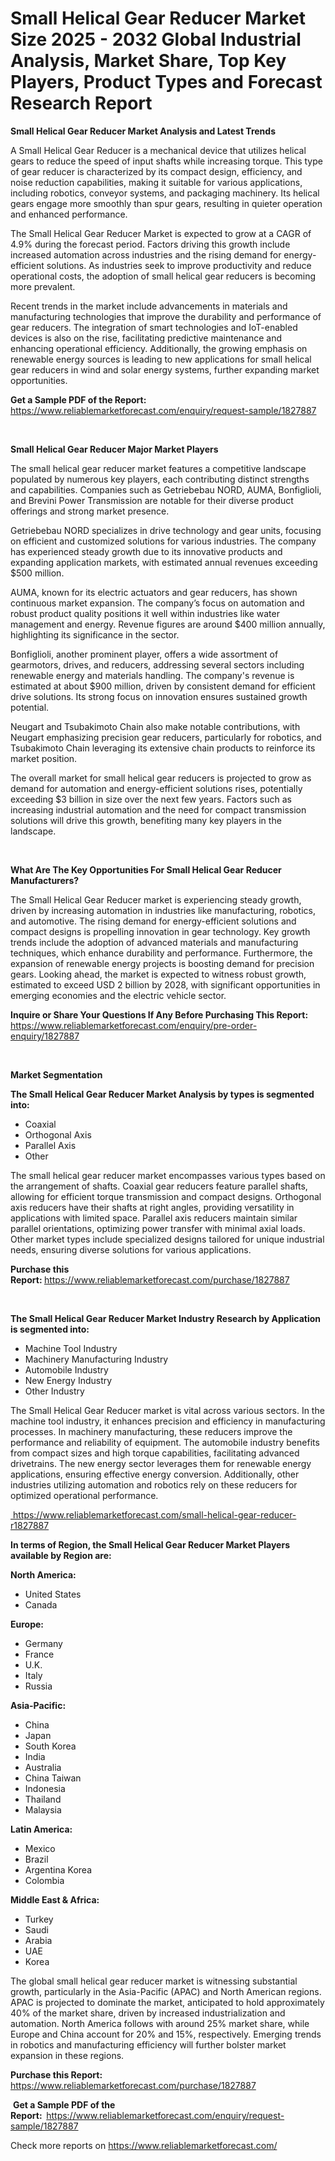<p><h1>Small Helical Gear Reducer Market Size 2025 - 2032 Global Industrial Analysis, Market Share, Top Key Players, Product Types and Forecast Research Report</h1></p><p><strong>Small Helical Gear Reducer Market Analysis and Latest Trends</strong></p>
<p><p>A Small Helical Gear Reducer is a mechanical device that utilizes helical gears to reduce the speed of input shafts while increasing torque. This type of gear reducer is characterized by its compact design, efficiency, and noise reduction capabilities, making it suitable for various applications, including robotics, conveyor systems, and packaging machinery. Its helical gears engage more smoothly than spur gears, resulting in quieter operation and enhanced performance.</p><p>The Small Helical Gear Reducer Market is expected to grow at a CAGR of 4.9% during the forecast period. Factors driving this growth include increased automation across industries and the rising demand for energy-efficient solutions. As industries seek to improve productivity and reduce operational costs, the adoption of small helical gear reducers is becoming more prevalent.</p><p>Recent trends in the market include advancements in materials and manufacturing technologies that improve the durability and performance of gear reducers. The integration of smart technologies and IoT-enabled devices is also on the rise, facilitating predictive maintenance and enhancing operational efficiency. Additionally, the growing emphasis on renewable energy sources is leading to new applications for small helical gear reducers in wind and solar energy systems, further expanding market opportunities.</p></p>
<p><strong>Get a Sample PDF of the Report:&nbsp;</strong> <a href="https://www.reliablemarketforecast.com/enquiry/request-sample/1827887?utm_campaign=1130&utm_medium=2&utm_source=Github&utm_content=ia&utm_term=28022025&utm_id=small-helical-gear-reducer">https://www.reliablemarketforecast.com/enquiry/request-sample/1827887</a></p>
<p>&nbsp;</p>
<p><strong>Small Helical Gear Reducer Major Market Players</strong></p>
<p><p>The small helical gear reducer market features a competitive landscape populated by numerous key players, each contributing distinct strengths and capabilities. Companies such as Getriebebau NORD, AUMA, Bonfiglioli, and Brevini Power Transmission are notable for their diverse product offerings and strong market presence.</p><p>Getriebebau NORD specializes in drive technology and gear units, focusing on efficient and customized solutions for various industries. The company has experienced steady growth due to its innovative products and expanding application markets, with estimated annual revenues exceeding $500 million.</p><p>AUMA, known for its electric actuators and gear reducers, has shown continuous market expansion. The company’s focus on automation and robust product quality positions it well within industries like water management and energy. Revenue figures are around $400 million annually, highlighting its significance in the sector.</p><p>Bonfiglioli, another prominent player, offers a wide assortment of gearmotors, drives, and reducers, addressing several sectors including renewable energy and materials handling. The company's revenue is estimated at about $900 million, driven by consistent demand for efficient drive solutions. Its strong focus on innovation ensures sustained growth potential.</p><p>Neugart and Tsubakimoto Chain also make notable contributions, with Neugart emphasizing precision gear reducers, particularly for robotics, and Tsubakimoto Chain leveraging its extensive chain products to reinforce its market position.</p><p>The overall market for small helical gear reducers is projected to grow as demand for automation and energy-efficient solutions rises, potentially exceeding $3 billion in size over the next few years. Factors such as increasing industrial automation and the need for compact transmission solutions will drive this growth, benefiting many key players in the landscape.</p></p>
<p>&nbsp;</p>
<p><strong>What Are The Key Opportunities For Small Helical Gear Reducer Manufacturers?</strong></p>
<p><p>The Small Helical Gear Reducer market is experiencing steady growth, driven by increasing automation in industries like manufacturing, robotics, and automotive. The rising demand for energy-efficient solutions and compact designs is propelling innovation in gear technology. Key growth trends include the adoption of advanced materials and manufacturing techniques, which enhance durability and performance. Furthermore, the expansion of renewable energy projects is boosting demand for precision gears. Looking ahead, the market is expected to witness robust growth, estimated to exceed USD 2 billion by 2028, with significant opportunities in emerging economies and the electric vehicle sector.</p></p>
<p><strong>Inquire or Share Your Questions If Any Before Purchasing This Report:</strong> <a href="https://www.reliablemarketforecast.com/enquiry/pre-order-enquiry/1827887?utm_campaign=1130&utm_medium=2&utm_source=Github&utm_content=ia&utm_term=28022025&utm_id=small-helical-gear-reducer">https://www.reliablemarketforecast.com/enquiry/pre-order-enquiry/1827887</a></p>
<p>&nbsp;</p>
<p><strong>Market Segmentation</strong></p>
<p><strong>The Small Helical Gear Reducer Market Analysis by types is segmented into:</strong></p>
<p><ul><li>Coaxial</li><li>Orthogonal Axis</li><li>Parallel Axis</li><li>Other</li></ul></p>
<p><p>The small helical gear reducer market encompasses various types based on the arrangement of shafts. Coaxial gear reducers feature parallel shafts, allowing for efficient torque transmission and compact designs. Orthogonal axis reducers have their shafts at right angles, providing versatility in applications with limited space. Parallel axis reducers maintain similar parallel orientations, optimizing power transfer with minimal axial loads. Other market types include specialized designs tailored for unique industrial needs, ensuring diverse solutions for various applications.</p></p>
<p><strong>Purchase this Report:&nbsp;</strong><a href="https://www.reliablemarketforecast.com/purchase/1827887?utm_campaign=1130&utm_medium=2&utm_source=Github&utm_content=ia&utm_term=28022025&utm_id=small-helical-gear-reducer">https://www.reliablemarketforecast.com/purchase/1827887</a></p>
<p>&nbsp;</p>
<p><strong>The Small Helical Gear Reducer Market Industry Research by Application is segmented into:</strong></p>
<p><ul><li>Machine Tool Industry</li><li>Machinery Manufacturing Industry</li><li>Automobile Industry</li><li>New Energy Industry</li><li>Other Industry</li></ul></p>
<p><p>The Small Helical Gear Reducer market is vital across various sectors. In the machine tool industry, it enhances precision and efficiency in manufacturing processes. In machinery manufacturing, these reducers improve the performance and reliability of equipment. The automobile industry benefits from compact sizes and high torque capabilities, facilitating advanced drivetrains. The new energy sector leverages them for renewable energy applications, ensuring effective energy conversion. Additionally, other industries utilizing automation and robotics rely on these reducers for optimized operational performance.</p></p>
<p><a href="https://www.reliablemarketforecast.com/small-helical-gear-reducer-r1827887?utm_campaign=1130&utm_medium=2&utm_source=Github&utm_content=ia&utm_term=28022025&utm_id=small-helical-gear-reducer">&nbsp;https://www.reliablemarketforecast.com/small-helical-gear-reducer-r1827887</a></p>
<p><strong>In terms of Region, the Small Helical Gear Reducer Market Players available by Region are:</strong></p>
<p>
    <p> <strong> North America: </strong>
        <ul>
            <li>United States</li>
            <li>Canada</li>
        </ul>
        </p> 
    <p> <strong> Europe: </strong>
        <ul>
            <li>Germany</li>
            <li>France</li>
            <li>U.K.</li>
            <li>Italy</li>
            <li>Russia</li>
        </ul>
        </p> 
    <p> <strong> Asia-Pacific: </strong>
        <ul>
            <li>China</li>
            <li>Japan</li>
            <li>South Korea</li>
            <li>India</li>
            <li>Australia</li>
            <li>China Taiwan</li>
            <li>Indonesia</li>
            <li>Thailand</li>
            <li>Malaysia</li>
        </ul>
        </p> 
    <p> <strong> Latin America: </strong>
        <ul>
            <li>Mexico</li>
            <li>Brazil</li>
            <li>Argentina Korea</li>
            <li>Colombia</li>
        </ul>
        </p> 
    <p> <strong> Middle East & Africa: </strong>
        <ul>
            <li>Turkey</li>
            <li>Saudi</li>
            <li>Arabia</li>
            <li>UAE</li>
            <li>Korea</li>
        </ul>
    </p>
    </p>
<p><p>The global small helical gear reducer market is witnessing substantial growth, particularly in the Asia-Pacific (APAC) and North American regions. APAC is projected to dominate the market, anticipated to hold approximately 40% of the market share, driven by increased industrialization and automation. North America follows with around 25% market share, while Europe and China account for 20% and 15%, respectively. Emerging trends in robotics and manufacturing efficiency will further bolster market expansion in these regions.</p></p>
<p><strong>Purchase this Report: </strong><a href="https://www.reliablemarketforecast.com/purchase/1827887?utm_campaign=1130&utm_medium=2&utm_source=Github&utm_content=ia&utm_term=28022025&utm_id=small-helical-gear-reducer">https://www.reliablemarketforecast.com/purchase/1827887</a></p>
<p>&nbsp;<strong>Get a Sample PDF of the Report:&nbsp;&nbsp;</strong><a href="https://www.reliablemarketforecast.com/enquiry/request-sample/1827887?utm_campaign=1130&utm_medium=2&utm_source=Github&utm_content=ia&utm_term=28022025&utm_id=small-helical-gear-reducer">https://www.reliablemarketforecast.com/enquiry/request-sample/1827887</a></p>
<p><strong></strong></p>
<p>Check more reports on <a href="https://www.reliablemarketforecast.com/?utm_campaign=1130&utm_medium=2&utm_source=Github&utm_content=ia&utm_term=28022025&utm_id=small-helical-gear-reducer">https://www.reliablemarketforecast.com/</a></p>